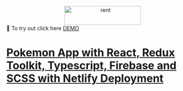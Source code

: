 <div id="top"></div>


<br />
<div align="center">
  <a href="https://github.com/jeffjiang13/rent-place">
    <img src="client/src/assets/house.png" alt="rent" width="200" height="50">
  </a>

</div>
👋 To try out click here
<a href="https://jj-rent.vercel.app/" > DEMO


# Pokemon App with React, Redux Toolkit, Typescript, Firebase and SCSS with Netlify Deployment

